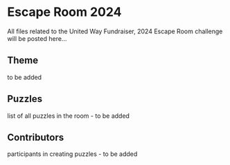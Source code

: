# Escape Room 2024

All files related to the United Way Fundraiser, 2024 Escape Room challenge will be posted here...

## Theme

to be added

## Puzzles

list of all puzzles in the room - to be added

## Contributors

participants in creating puzzles - to be added
